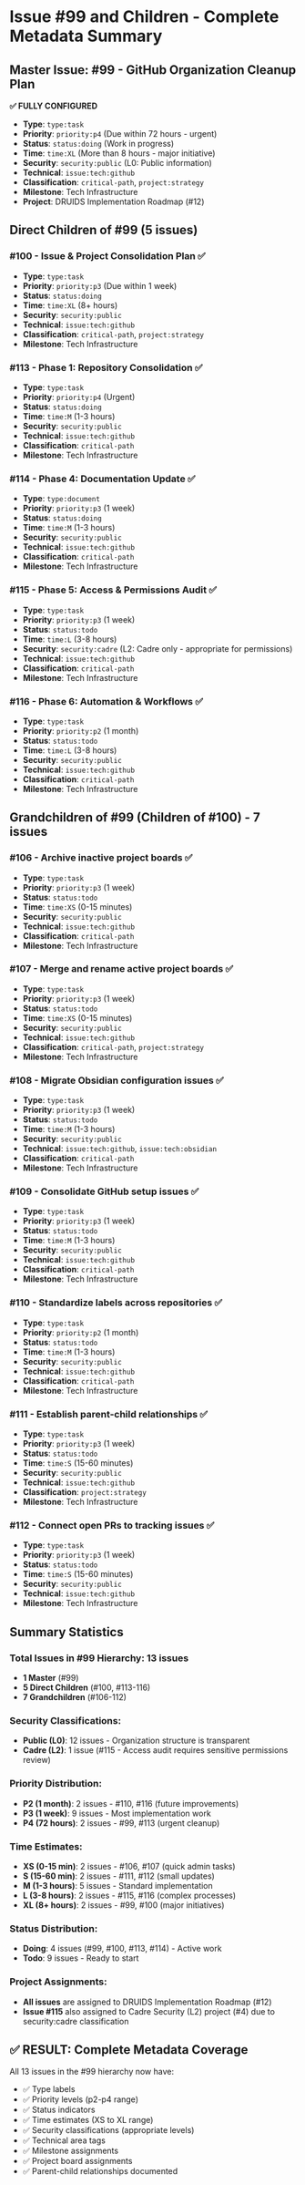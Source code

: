 # Issue #99 and Children - Complete Metadata Summary

## Master Issue: #99 - GitHub Organization Cleanup Plan
**✅ FULLY CONFIGURED**
- **Type**: `type:task`
- **Priority**: `priority:p4` (Due within 72 hours - urgent)
- **Status**: `status:doing` (Work in progress)
- **Time**: `time:XL` (More than 8 hours - major initiative)
- **Security**: `security:public` (L0: Public information)
- **Technical**: `issue:tech:github`
- **Classification**: `critical-path`, `project:strategy`
- **Milestone**: Tech Infrastructure
- **Project**: DRUIDS Implementation Roadmap (#12)

## Direct Children of #99 (5 issues)

### #100 - Issue & Project Consolidation Plan ✅
- **Type**: `type:task`
- **Priority**: `priority:p3` (Due within 1 week)
- **Status**: `status:doing`
- **Time**: `time:XL` (8+ hours)
- **Security**: `security:public`
- **Technical**: `issue:tech:github`
- **Classification**: `critical-path`, `project:strategy`
- **Milestone**: Tech Infrastructure

### #113 - Phase 1: Repository Consolidation ✅
- **Type**: `type:task`
- **Priority**: `priority:p4` (Urgent)
- **Status**: `status:doing`
- **Time**: `time:M` (1-3 hours)
- **Security**: `security:public`
- **Technical**: `issue:tech:github`
- **Classification**: `critical-path`
- **Milestone**: Tech Infrastructure

### #114 - Phase 4: Documentation Update ✅
- **Type**: `type:document`
- **Priority**: `priority:p3` (1 week)
- **Status**: `status:doing`
- **Time**: `time:M` (1-3 hours)
- **Security**: `security:public`
- **Technical**: `issue:tech:github`
- **Classification**: `critical-path`
- **Milestone**: Tech Infrastructure

### #115 - Phase 5: Access & Permissions Audit ✅
- **Type**: `type:task`
- **Priority**: `priority:p3` (1 week)
- **Status**: `status:todo`
- **Time**: `time:L` (3-8 hours)
- **Security**: `security:cadre` (L2: Cadre only - appropriate for permissions)
- **Technical**: `issue:tech:github`
- **Classification**: `critical-path`
- **Milestone**: Tech Infrastructure

### #116 - Phase 6: Automation & Workflows ✅
- **Type**: `type:task`
- **Priority**: `priority:p2` (1 month)
- **Status**: `status:todo`
- **Time**: `time:L` (3-8 hours)
- **Security**: `security:public`
- **Technical**: `issue:tech:github`
- **Classification**: `critical-path`
- **Milestone**: Tech Infrastructure

## Grandchildren of #99 (Children of #100) - 7 issues

### #106 - Archive inactive project boards ✅
- **Type**: `type:task`
- **Priority**: `priority:p3` (1 week)
- **Status**: `status:todo`
- **Time**: `time:XS` (0-15 minutes)
- **Security**: `security:public`
- **Technical**: `issue:tech:github`
- **Classification**: `critical-path`
- **Milestone**: Tech Infrastructure

### #107 - Merge and rename active project boards ✅
- **Type**: `type:task`
- **Priority**: `priority:p3` (1 week)
- **Status**: `status:todo`
- **Time**: `time:XS` (0-15 minutes)
- **Security**: `security:public`
- **Technical**: `issue:tech:github`
- **Classification**: `critical-path`, `project:strategy`
- **Milestone**: Tech Infrastructure

### #108 - Migrate Obsidian configuration issues ✅
- **Type**: `type:task`
- **Priority**: `priority:p3` (1 week)
- **Status**: `status:todo`
- **Time**: `time:M` (1-3 hours)
- **Security**: `security:public`
- **Technical**: `issue:tech:github`, `issue:tech:obsidian`
- **Classification**: `critical-path`
- **Milestone**: Tech Infrastructure

### #109 - Consolidate GitHub setup issues ✅
- **Type**: `type:task`
- **Priority**: `priority:p3` (1 week)
- **Status**: `status:todo`
- **Time**: `time:M` (1-3 hours)
- **Security**: `security:public`
- **Technical**: `issue:tech:github`
- **Classification**: `critical-path`
- **Milestone**: Tech Infrastructure

### #110 - Standardize labels across repositories ✅
- **Type**: `type:task`
- **Priority**: `priority:p2` (1 month)
- **Status**: `status:todo`
- **Time**: `time:M` (1-3 hours)
- **Security**: `security:public`
- **Technical**: `issue:tech:github`
- **Classification**: `critical-path`
- **Milestone**: Tech Infrastructure

### #111 - Establish parent-child relationships ✅
- **Type**: `type:task`
- **Priority**: `priority:p3` (1 week)
- **Status**: `status:todo`
- **Time**: `time:S` (15-60 minutes)
- **Security**: `security:public`
- **Technical**: `issue:tech:github`
- **Classification**: `project:strategy`
- **Milestone**: Tech Infrastructure

### #112 - Connect open PRs to tracking issues ✅
- **Type**: `type:task`
- **Priority**: `priority:p3` (1 week)
- **Status**: `status:todo`
- **Time**: `time:S` (15-60 minutes)
- **Security**: `security:public`
- **Technical**: `issue:tech:github`
- **Milestone**: Tech Infrastructure

## Summary Statistics

### Total Issues in #99 Hierarchy: 13 issues
- **1 Master** (#99)
- **5 Direct Children** (#100, #113-116)
- **7 Grandchildren** (#106-112)

### Security Classifications:
- **Public (L0)**: 12 issues - Organization structure is transparent
- **Cadre (L2)**: 1 issue (#115 - Access audit requires sensitive permissions review)

### Priority Distribution:
- **P2 (1 month)**: 2 issues - #110, #116 (future improvements)
- **P3 (1 week)**: 9 issues - Most implementation work
- **P4 (72 hours)**: 2 issues - #99, #113 (urgent cleanup)

### Time Estimates:
- **XS (0-15 min)**: 2 issues - #106, #107 (quick admin tasks)
- **S (15-60 min)**: 2 issues - #111, #112 (small updates)
- **M (1-3 hours)**: 5 issues - Standard implementation
- **L (3-8 hours)**: 2 issues - #115, #116 (complex processes)
- **XL (8+ hours)**: 2 issues - #99, #100 (major initiatives)

### Status Distribution:
- **Doing**: 4 issues (#99, #100, #113, #114) - Active work
- **Todo**: 9 issues - Ready to start

### Project Assignments:
- **All issues** are assigned to DRUIDS Implementation Roadmap (#12)
- **Issue #115** also assigned to Cadre Security (L2) project (#4) due to security:cadre classification

## ✅ RESULT: Complete Metadata Coverage
All 13 issues in the #99 hierarchy now have:
- ✅ Type labels
- ✅ Priority levels (p2-p4 range)
- ✅ Status indicators
- ✅ Time estimates (XS to XL range)
- ✅ Security classifications (appropriate levels)
- ✅ Technical area tags
- ✅ Milestone assignments
- ✅ Project board assignments
- ✅ Parent-child relationships documented